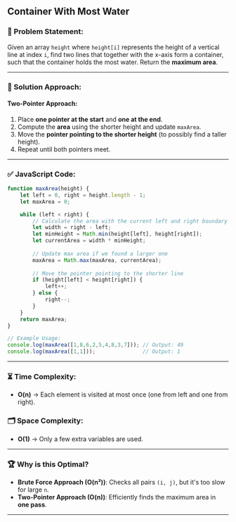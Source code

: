## Container With Most Water

### 🚀 Problem Statement:
Given an array `height` where `height[i]` represents the height of a vertical line at index `i`, find two lines that together with the x-axis form a container, such that the container holds the most water. Return the **maximum area**.

---

### 🧠 Solution Approach:

#### **Two-Pointer Approach**:
1. Place **one pointer at the start** and **one at the end**.
2. Compute the **area** using the shorter height and update `maxArea`.
3. Move the **pointer pointing to the shorter height** (to possibly find a taller height).
4. Repeat until both pointers meet.

---

### ✅ JavaScript Code:

```javascript
function maxArea(height) {
    let left = 0, right = height.length - 1;
    let maxArea = 0;

    while (left < right) {
        // Calculate the area with the current left and right boundary
        let width = right - left;
        let minHeight = Math.min(height[left], height[right]);
        let currentArea = width * minHeight;
        
        // Update max area if we found a larger one
        maxArea = Math.max(maxArea, currentArea);
        
        // Move the pointer pointing to the shorter line
        if (height[left] < height[right]) {
            left++;
        } else {
            right--;
        }
    }
    return maxArea;
}

// Example Usage:
console.log(maxArea([1,8,6,2,5,4,8,3,7])); // Output: 49
console.log(maxArea([1,1]));               // Output: 1
```

---

### ⏳ Time Complexity:
- **O(n)** → Each element is visited at most once (one from left and one from right).

### 🗂 Space Complexity:
- **O(1)** → Only a few extra variables are used.

---

### 🏆 Why is this Optimal?
- **Brute Force Approach (O(n²))**: Checks all pairs `(i, j)`, but it's too slow for large `n`.
- **Two-Pointer Approach (O(n))**: Efficiently finds the maximum area in **one pass**.

---

